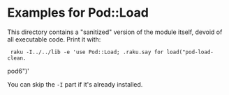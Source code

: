 # Examples for Pod::Load

This directory contains a "sanitized" version of the module itself,
devoid of all executable code. Print it with:

     raku -I../../lib -e 'use Pod::Load; .raku.say for load("pod-load-clean.
pod6")'


You can skip the `-I` part if it's already installed.
